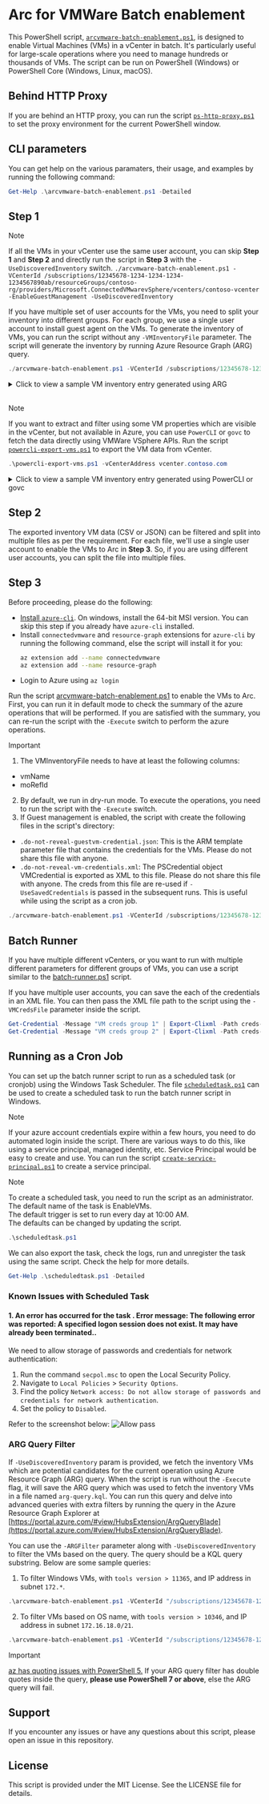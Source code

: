# Arc for VMWare Batch enablement

This PowerShell script, [`arcvmware-batch-enablement.ps1`](./arcvmware-batch-enablement.ps1), is designed to enable Virtual Machines (VMs) in a vCenter in batch. It's particularly useful for large-scale operations where you need to manage hundreds or thousands of VMs.
The script can be run on PowerShell (Windows) or PowerShell Core (Windows, Linux, macOS).

## Behind HTTP Proxy

If you are behind an HTTP proxy, you can run the script [`ps-http-proxy.ps1`](./ps-http-proxy.ps1) to set the proxy environment for the current PowerShell window.

## CLI parameters

You can get help on the various paramaters, their usage, and examples by running the following command:

```powershell
Get-Help .\arcvmware-batch-enablement.ps1 -Detailed
```

## Step 1

> [!NOTE]
> If all the VMs in your vCenter use the same user account, you can skip **Step 1** and **Step 2** and directly run the script in **Step 3** with the `-UseDiscoveredInventory` switch.
> `./arcvmware-batch-enablement.ps1 -VCenterId /subscriptions/12345678-1234-1234-1234-1234567890ab/resourceGroups/contoso-rg/providers/Microsoft.ConnectedVMwarevSphere/vcenters/contoso-vcenter -EnableGuestManagement -UseDiscoveredInventory`

If you have multiple set of user accounts for the VMs, you need to split your inventory into different groups. For each group, we use a single user account to install guest agent on the VMs.
To generate the inventory of VMs, you can run the script without any `-VMInventoryFile` parameter. The script will generate the inventory by running Azure Resource Graph (ARG) query.

```powershell
./arcvmware-batch-enablement.ps1 -VCenterId /subscriptions/12345678-1234-1234-1234-1234567890ab/resourceGroups/contoso-rg/providers/Microsoft.ConnectedVMwarevSphere/vcenters/contoso-vcenter -EnableGuestManagement
```

<details>
    <summary>Click to view a sample VM inventory entry generated using ARG</summary>

<table>
    <tr>
        <td>azureEnabled</td>
        <td>Yes</td>
    </tr>
    <tr>
        <td>cluster</td>
        <td></td>
    </tr>
    <tr>
        <td>guestAgentEnabled</td>
        <td>No</td>
    </tr>
    <tr>
        <td>host</td>
        <td>contoso-host</td>
    </tr>
    <tr>
        <td>id</td>
        <td>/subscriptions/12345678-1234-1234-1234-1234567890ab/resourceGroups/contoso-rg/providers/Microsoft.ConnectedVMwarevSphere/VCenters/contoso-vcenter/InventoryItems/vm-100</td>
    </tr>
    <tr>
        <td>inventoryType</td>
        <td>VirtualMachine</td>
    </tr>
    <tr>
        <td>ipAddresses</td>
        <td>[&quot;172.16.2.30&quot;]</td>
    </tr>
    <tr>
        <td>managedResourceId</td>
        <td>/subscriptions/12345678-1234-1234-1234-1234567890ab/resourceGroups/contoso-rg/providers/microsoft.hybridcompute/machines/dc0-h0-vm15/providers/microsoft.connectedvmwarevsphere/virtualmachineinstances/default</td>
    </tr>
    <tr>
        <td>moName</td>
        <td>DC0_H0_VM15</td>
    </tr>
    <tr>
        <td>moRefId</td>
        <td>vm-100</td>
    </tr>
    <tr>
        <td>osName</td>
        <td>otherGuest</td>
    </tr>
    <tr>
        <td>powerState</td>
        <td>poweredon</td>
    </tr>
    <tr>
        <td>resourceGroup</td>
        <td>contoso-rg</td>
    </tr>
    <tr>
        <td>resourcePool</td>
        <td>contoso-respool</td>
    </tr>
    <tr>
        <td>toolsRunningStatus</td>
        <td>Running</td>
    </tr>
    <tr>
        <td>toolsSummary</td>
        <td>Running, Version: 11297, (Upgrade available)</td>
    </tr>
    <tr>
        <td>toolsVersion</td>
        <td>11297</td>
    </tr>
    <tr>
        <td>toolsVersionStatus</td>
        <td>Upgrade available</td>
    </tr>
    <tr>
        <td>virtualHardwareManagement</td>
        <td>Enabled</td>
    </tr>
    <tr>
        <td>vmName</td>
        <td>DC0_H0_VM15</td>
    </tr>
</table>

</details>

<br/>

> [!NOTE]
> If you want to extract and filter using some VM properties which are visible in the vCenter, but not available in Azure, you can use `PowerCLI` or `govc` to fetch the data directly using VMWare VSphere APIs. Run the script [`powercli-export-vms.ps1`](./powercli-export-vms.ps1) to export the VM data from vCenter.

```powershell
.\powercli-export-vms.ps1 -vCenterAddress vcenter.contoso.com
```

<details>
    <summary>Click to view a sample VM inventory entry generated using PowerCLI or govc</summary>

<table>
    <tr>
        <td>vmName</td>
        <td>DC0_H0_VM15</td>
    </tr>
    <tr>
        <td>moRefId</td>
        <td>vm-100</td>
    </tr>
    <tr>
        <td>connectionState</td>
        <td>connected</td>
    </tr>
    <tr>
        <td>guestId</td>
        <td>windows2019srvNext_64Guest</td>
    </tr>
    <tr>
        <td>guestFamily</td>
        <td>windowsGuest</td>
    </tr>
    <tr>
        <td>guestFullName</td>
        <td>Microsoft Windows Server 2022 (64-bit)</td>
    </tr>
    <tr>
        <td>hostName</td>
        <td>WIN-CONTOSO</td>
    </tr>
    <tr>
        <td>powerState</td>
        <td>poweredOn</td>
    </tr>
    <tr>
        <td>toolsVersion</td>
        <td>12352</td>
    </tr>
    <tr>
        <td>toolsVersionStatus</td>
        <td>guestToolsSupportedOld</td>
    </tr>
    <tr>
        <td>toolsRunningStatus</td>
        <td>guestToolsRunning</td>
    </tr>
</table>

</details>

## Step 2

The exported inventory VM data (CSV or JSON) can be filtered and split into multiple files as per the requirement. For each file, we'll use a single user account to enable the VMs to Arc in **Step 3**. So, if you are using different user accounts, you can split the file into multiple files.

## Step 3

Before proceeding, please do the following:

- [Install `azure-cli`](https://docs.microsoft.com/en-us/cli/azure/install-azure-cli). On windows, install the 64-bit MSI version. You can skip this step if you already have `azure-cli` installed.
- Install `connectedvmware` and `resource-graph` extensions for `azure-cli` by running the following command, else the script will install it for you:
    ```bash
    az extension add --name connectedvmware
    az extension add --name resource-graph
    ```
- Login to Azure using `az login`

Run the script [arcvmware-batch-enablement.ps1](./arcvmware-batch-enablement.ps1) to enable the VMs to Arc.
First, you can run it in default mode to check the summary of the azure operations that will be performed. If you are satisfied with the summary, you can re-run the script with the `-Execute` switch to perform the azure operations.

> [!IMPORTANT]
> 1. The VMInventoryFile needs to have at least the following columns:
>   - vmName
>   - moRefId
> 2. By default, we run in dry-run mode. To execute the operations, you need to run the script with the `-Execute` switch.
> 3. If Guest management is enabled, the script with create the following files in the script's directory:
>   - `.do-not-reveal-guestvm-credential.json`: This is the ARM template parameter file that contains the credentials for the VMs. Please do not share this file with anyone.
>   - `.do-not-reveal-vm-credentials.xml`: The PSCredential object VMCredential is exported as XML to this file. Please do not share this file with anyone. The creds from this file are re-used if `-UseSavedCredentials` is passed in the subsequent runs. This is useful while using the script as a cron job.


```powershell
./arcvmware-batch-enablement.ps1 -VCenterId /subscriptions/12345678-1234-1234-1234-1234567890ab/resourceGroups/contoso-rg/providers/Microsoft.ConnectedVMwarevSphere/vcenters/contoso-vcenter -EnableGuestManagement -VMInventoryFile vms.json
```

## Batch Runner

If you have multiple different vCenters, or you want to run with multiple different parameters for different groups of VMs, you can use a script similar to the [batch-runner.ps1](./batch-runner.ps1) script.

If you have multiple user accounts, you can save the each of the credentials in an XML file.
You can then pass the XML file path to the script using the `-VMCredsFile` parameter inside the script.

```powershell
Get-Credential -Message "VM creds group 1" | Export-Clixml -Path creds-contoso-vcenter-1.xml -NoClobber -Force -Encoding UTF8
Get-Credential -Message "VM creds group 2" | Export-Clixml -Path creds-contoso-vcenter-2.xml -NoClobber -Force -Encoding UTF8
```

## Running as a Cron Job

You can set up the batch runner script to run as a scheduled task (or cronjob) using the Windows Task Scheduler. The file [`scheduledtask.ps1`](./scheduledtask.ps1) can be used to create a scheduled task to run the batch runner script in Windows.

> [!NOTE]
> If your azure account credentials expire within a few hours, you need to do automated login inside the script. There are various ways to do this, like using a service principal, managed identity, etc. Service Principal would be easy to create and use. You can run the script [`create-service-principal.ps1`](./create-service-principal.ps1) to create a service principal.

> [!NOTE]
> To create a scheduled task, you need to run the script as an administrator.
> The default name of the task is EnableVMs.<br/>
> The default trigger is set to run every day at 10:00 AM.<br/>
> The defaults can be changed by updating the script.

```powershell
.\scheduledtask.ps1
```

We can also export the task, check the logs, run and unregister the task using the same script. Check the help for more details.

```powershell
Get-Help .\scheduledtask.ps1 -Detailed
```

### Known Issues with Scheduled Task

#### 1. An error has occurred for the task <task name>. Error message: The following error was reported: A specified logon session does not exist. It may have already been terminated..
 
We need to allow storage of passwords and credentials for network authentication:

1. Run the command `secpol.msc` to open the Local Security Policy.
2. Navigate to `Local Policies` > `Security Options`.
3. Find the policy `Network access: Do not allow storage of passwords and credentials for network authentication`.
4. Set the policy to `Disabled`.

Refer to the screenshot below:
![Allow pass](./images/allow_storage_of_creds_for_task_scheduler.jpg)


### ARG Query Filter

If `-UseDiscoveredInventory` param is provided, we fetch the inventory VMs which are potential candidates for the current operation using Azure Resource Graph (ARG) query. When the script is run without the `-Execute` flag, it will save the ARG query which was used to fetch the inventory VMs in a file named `arg-query.kql`. You can run this query and delve into advanced queries with extra filters by running the query in the Azure Resource Graph Explorer at [https://portal.azure.com/#view/HubsExtension/ArgQueryBlade](https://portal.azure.com/#view/HubsExtension/ArgQueryBlade).

You can use the `-ARGFilter` parameter along with `-UseDiscoveredInventory` to filter the VMs based on the query. The query should be a KQL query substring. Below are some sample queries:

1. To filter Windows VMs, with `tools version > 11365`, and IP address in subnet `172.*`.

```powershell
.\arcvmware-batch-enablement.ps1 -VCenterId "/subscriptions/12345678-1234-1234-1234-1234567890ab/resourceGroups/contoso-rg/providers/Microsoft.ConnectedVMwarevSphere/vcenters/contoso-vcenter" -EnableGuestManagement -UseDiscoveredInventory -UseSavedCredentials -ARGFilter "| where osName contains 'Windows' and toolsVersion > 11365 and ipAddresses hasprefix '172.'"
```

2. To filter VMs based on OS name, with `tools version > 10346`, and IP address in subnet `172.16.18.0/21`.

```powershell
.\arcvmware-batch-enablement.ps1 -VCenterId "/subscriptions/12345678-1234-1234-1234-1234567890ab/resourceGroups/contoso-rg/providers/Microsoft.ConnectedVMwarevSphere/vcenters/contoso-vcenter" -EnableGuestManagement -UseDiscoveredInventory -UseSavedCredentials -ARGFilter "| where osName !in~ ('Windows', 'BSD', 'Photon') and toolsVersion > 10346 | extend ipAddr=ipAddresses | mv-expand ipAddr | where ipv4_is_in_range(tostring(ipAddr), '172.16.18.0/21') | summarize take_any(ipAddr, *) by Name | project-away ipAddr"
```

> [!IMPORTANT]
> [az has quoting issues with PowerShell 5.](https://github.com/Azure/azure-cli/blob/dev/doc/quoting-issues-with-powershell.md)
> If your ARG query filter has double quotes inside the query, 
> **please use PowerShell 7 or above**, else the ARG query will fail.

## Support

If you encounter any issues or have any questions about this script, please open an issue in this repository.

## License

This script is provided under the MIT License. See the LICENSE file for details.
